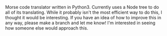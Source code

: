 Morse code translator written in Python3.
Currently uses a Node tree to do all of its translating. While it probably isn't the most efficient way to do this, I thought it would be interesting.
If you have an idea of how to improve this in any way, please make a branch and let me know! I'm interested in seeing how someone else would approach this.
